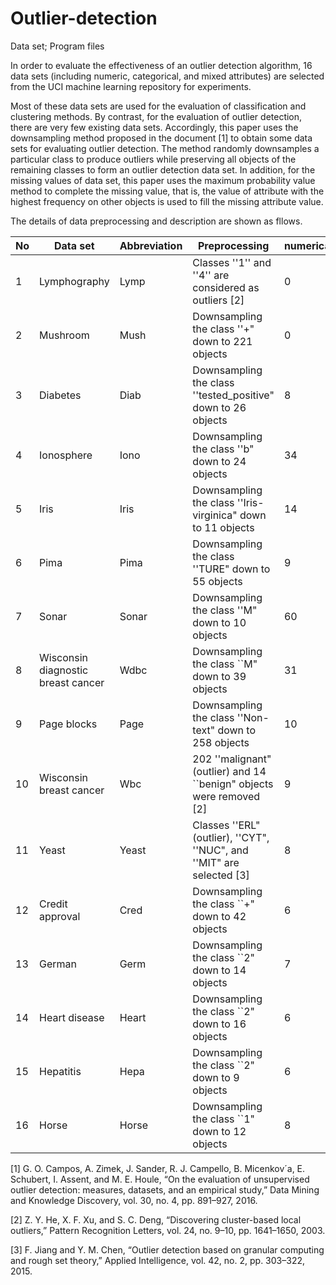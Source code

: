 # Outlier-detection
Data set; Program files

In order to evaluate the effectiveness of an outlier detection algorithm, 16 data sets (including numeric, categorical, and mixed attributes) are selected from the UCI machine learning repository for experiments.

Most of these data sets are used for the evaluation of classification and clustering methods. By contrast, for the evaluation of outlier detection, there are very few existing data sets. Accordingly, this paper uses the downsampling method proposed in the document [1] to obtain some data sets for evaluating outlier detection. The method randomly downsamples a particular class to produce outliers while preserving all objects of the remaining classes to form an outlier detection data set. In addition, for the missing values of data set, this paper uses the maximum probability value method to complete the missing value, that is, the value of attribute with the highest frequency on other objects is used to fill the missing attribute value.

The details of data preprocessing and description are shown as fllows.

| No | Data set | Abbreviation | Preprocessing | numerical | categorical | Oulier | Normal | 
| -------- |-------- |-------- |-------- |-------- | -------- | --------| -------- |
|  1  | Lymphography | Lymp | Classes ''1'' and ''4'' are considered as outliers [2] | 0 | 8 | 6 | 142 |  
| 2| Mushroom|Mush| Downsampling the class ''+" down to 221 objects | 0|22|221|4208| 
| 3| Diabetes|Diab| Downsampling the class ''tested\_positive" down to 26 objects |8|0|26|500|
|4| Ionosphere|Iono| Downsampling the class ''b" down to 24 objects |34|0|24|225|
| 5| Iris|Iris| Downsampling the class ''Iris-virginica" down to 11 objects |14|0|11|100| 
| 6| Pima|Pima| Downsampling the class ''TURE" down to 55 objects |9|0|55|500| 
| 7| Sonar|Sonar| Downsampling the class ''M" down to 10 objects|60|0|10|97|  
| 8| Wisconsin diagnostic breast cancer|Wdbc| Downsampling the class ``M" down to 39 objects | 31|0|39|357|
| 9| Page blocks|Page| Downsampling the class ''Non-text" down to 258 objects |10|0|258|4913|
| 10| Wisconsin breast cancer|Wbc|202 ''malignant" (outlier) and 14 ``benign" objects were removed [2] | 9|0|39|444|
|  11| Yeast|Yeast|Classes ''ERL" (outlier), ''CYT", ''NUC", and ''MIT" are selected [3]|8|0|5|1136|
| 12| Credit approval|Cred| Downsampling the class ``+" down to 42 objects|6|9|42|383|
| 13| German|Germ| Downsampling the class ``2" down to 14 objects|7|13|14|700|
|  14| Heart disease |Heart| Downsampling the class ``2" down to 16 objects| 6|7|16|150|
| 15| Hepatitis |Hepa| Downsampling the class ``2" down to 9 objects |6|13|9|85|
|16| Horse |Horse| Downsampling the class ``1" down to 12 objects|8|19|12|244|


[1] G. O. Campos, A. Zimek, J. Sander, R. J. Campello, B. Micenkov´a, E. Schubert, I. Assent, and M. E. Houle, “On the evaluation of unsupervised outlier detection: measures, datasets, and an empirical study,” Data Mining and Knowledge Discovery, vol. 30, no. 4, pp. 891–927, 2016.

[2] Z. Y. He, X. F. Xu, and S. C. Deng, “Discovering cluster-based local outliers,” Pattern Recognition Letters, vol. 24, no. 9–10, pp. 1641–1650, 2003.

[3] F. Jiang and Y. M. Chen, “Outlier detection based on granular computing and rough set theory,” Applied Intelligence, vol. 42, no. 2, pp. 303–322, 2015.
